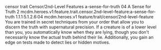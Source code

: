 <ability>
  <metadata>
    <class>censor</class>
    <feature_type>trait</feature_type>
    <file_dpath>Censor/2nd-Level Features</file_dpath>
    <item_id>a-sense-for-truth</item_id>
    <item_index>04</item_index>
    <item_name>A Sense for Truth</item_name>
    <level>2</level>
    <scc>mcdm.heroes.v1:feature.trait.censor.2nd-level-feature:a-sense-for-truth</scc>
    <scdc>1.1.1:5.1.2.6:04</scdc>
    <source>mcdm.heroes.v1</source>
    <type>feature/trait/censor/2nd-level-feature</type>
  </metadata>
  <effects>
    <effect type="mundane">You are trained in secret techniques from your order that allow you to discern the truth with supernatural precision. If a creature is of a lower level than you, you automatically know when they are lying, though you don&apos;t necessarily know the actual truth behind their lie. Additionally, you gain an edge on tests made to detect lies or hidden motives.</effect>
  </effects>
</ability>
